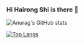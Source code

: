 ### Hi Hairong Shi is there 👋
![Anurag's GitHub stats](https://github-readme-stats.vercel.app/api?username=nanase1025&show_icons=true&theme=tokyonight)

[![Top Langs](https://github-readme-stats.vercel.app/api/top-langs/?username=nanase1025&show_icons=true&theme=tokyonight)](https://github.com/anuraghazra/github-readme-stats)
<!--
**nanase1025/nanase1025** is a ✨ _special_ ✨ repository because its `README.md` (this file) appears on your GitHub profile.

Here are some ideas to get you started:

- 🔭 I’m currently working on ...
- 🌱 I’m currently learning ...
- 👯 I’m looking to collaborate on ...
- 🤔 I’m looking for help with ...
- 💬 Ask me about ...
- 📫 How to reach me: ...
- 😄 Pronouns: ...
- ⚡ Fun fact: ...
-->
